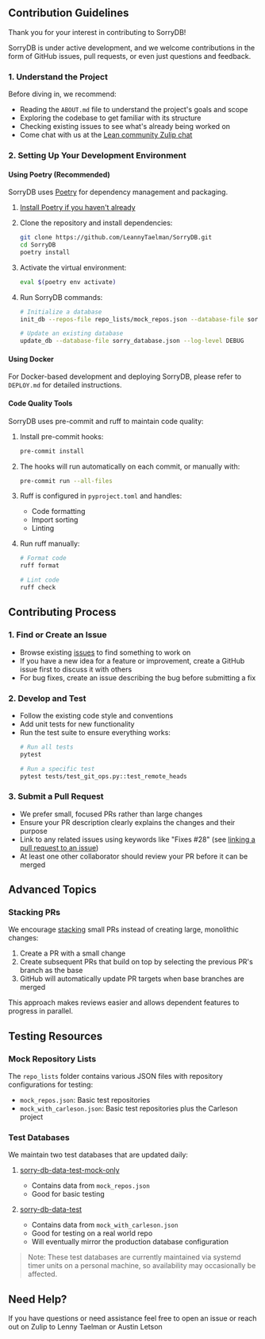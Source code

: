 ## Contribution Guidelines

Thank you for your interest in contributing to SorryDB!

SorryDB is under active development, 
and we welcome contributions in the form of GitHub issues, pull requests, or even just questions and feedback.

### 1. Understand the Project

Before diving in, we recommend:
- Reading the `ABOUT.md` file to understand the project's goals and scope
- Exploring the codebase to get familiar with its structure
- Checking existing issues to see what's already being worked on
- Come chat with us at the [Lean community Zulip chat](https://leanprover.zulipchat.com/)

### 2. Setting Up Your Development Environment

#### Using Poetry (Recommended)

SorryDB uses [Poetry](https://python-poetry.org/) for dependency management and packaging.

1. [Install Poetry if you haven't already](https://python-poetry.org/docs/#installation)

2. Clone the repository and install dependencies:
   ```sh
   git clone https://github.com/LeannyTaelman/SorryDB.git
   cd SorryDB
   poetry install
   ```

3. Activate the virtual environment:
   ```sh
   eval $(poetry env activate)
   ```

4. Run SorryDB commands:
   ```sh
   # Initialize a database
   init_db --repos-file repo_lists/mock_repos.json --database-file sorry_database.json --starting-date 2025-03-11
   
   # Update an existing database
   update_db --database-file sorry_database.json --log-level DEBUG
   ```

#### Using Docker

For Docker-based development and deploying SorryDB, please refer to `DEPLOY.md` for detailed instructions.

#### Code Quality Tools

SorryDB uses pre-commit and ruff to maintain code quality:

1. Install pre-commit hooks:
   ```sh
   pre-commit install
   ```

2. The hooks will run automatically on each commit, or manually with:
   ```sh
   pre-commit run --all-files
   ```

3. Ruff is configured in `pyproject.toml` and handles:
   - Code formatting
   - Import sorting
   - Linting

4. Run ruff manually:
   ```sh
   # Format code
   ruff format 
   
   # Lint code
   ruff check
   ```

## Contributing Process

### 1. Find or Create an Issue

- Browse existing [issues](https://github.com/LennyTaelman/SorryDB/issues) to find something to work on
- If you have a new idea for a feature or improvement, create a GitHub issue first to discuss it with others 
- For bug fixes, create an issue describing the bug before submitting a fix

### 2. Develop and Test

- Follow the existing code style and conventions
- Add unit tests for new functionality
- Run the test suite to ensure everything works:
  ```sh
  # Run all tests
  pytest
  
  # Run a specific test
  pytest tests/test_git_ops.py::test_remote_heads
  ```

### 3. Submit a Pull Request

- We prefer small, focused PRs rather than large changes
- Ensure your PR description clearly explains the changes and their purpose
- Link to any related issues using keywords like "Fixes #28"
(see [linking a pull request to an issue](https://docs.github.com/en/issues/tracking-your-work-with-issues/using-issues/linking-a-pull-request-to-an-issue#linking-a-pull-request-to-an-issue-using-a-keyword))
- At least one other collaborator should review your PR before it can be merged

## Advanced Topics

### Stacking PRs

We encourage [stacking](https://www.stacking.dev/) small PRs instead of creating large, monolithic changes:

1. Create a PR with a small change
2. Create subsequent PRs that build on top by selecting the previous PR's branch as the base
3. GitHub will automatically update PR targets when base branches are merged

This approach makes reviews easier and allows dependent features to progress in parallel.

## Testing Resources

### Mock Repository Lists

The `repo_lists` folder contains various JSON files with repository configurations for testing:
- `mock_repos.json`: Basic test repositories
- `mock_with_carleson.json`: Basic test repositories plus the Carleson project

### Test Databases

We maintain two test databases that are updated daily:

1. [sorry-db-data-test-mock-only](https://github.com/austinletson/sorry-db-data-test-mock-only)
   - Contains data from `mock_repos.json`
   - Good for basic testing

2. [sorry-db-data-test](https://github.com/austinletson/sorry-db-data-test)
   - Contains data from `mock_with_carleson.json`
   - Good for testing on a real world repo
   - Will eventually mirror the production database configuration

> Note: These test databases are currently maintained via systemd timer units on a personal machine, so availability may occasionally be affected.

## Need Help?
If you have questions or need assistance feel free to open an issue or reach out on Zulip to Lenny Taelman or Austin Letson
